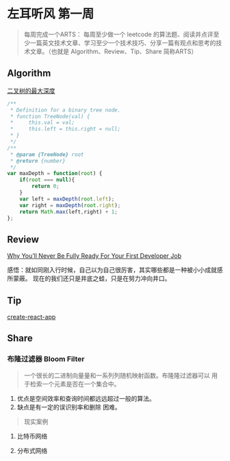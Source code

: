 # 左耳听风 第一周

> 每周完成一个ARTS： 每周至少做一个 leetcode 的算法题、阅读并点评至少一篇英文技术文章、学习至少一个技术技巧、分享一篇有观点和思考的技术文章。（也就是 Algorithm、Review、Tip、Share 简称ARTS）

## Algorithm 

[二叉树的最大深度](https://leetcode-cn.com/problems/maximum-depth-of-binary-tree/submissions/) 

```javascript
/**
 * Definition for a binary tree node.
 * function TreeNode(val) {
 *     this.val = val;
 *     this.left = this.right = null;
 * }
 */
/**
 * @param {TreeNode} root
 * @return {number}
 */
var maxDepth = function(root) {
    if(root === null){
        return 0;
    }
    var left = maxDepth(root.left);
    var right = maxDepth(root.right);
    return Math.max(left,right) + 1;
};
```

## Review

[Why You’ll Never Be Fully Ready For Your First Developer Job](http://blog.thefirehoseproject.com/posts/why-youll-never-be-ready-for-your-first-developer-job/)

感悟：就如同刚入行时候，自己以为自己很厉害，其实哪些都是一种被小小成就感所蒙蔽。 现在的我们还只是井底之蛙，只是在努力冲向井口。

## Tip

[create-react-app](/post/Frontends/React/create-react-app.md)

## Share

### 布隆过滤器 Bloom Filter

>⼀个很长的⼆进制向量量和⼀系列列随机映射函数。布隆隆过滤器可以 用于检索⼀个元素是否在⼀个集合中。

1. 优点是空间效率和查询时间都远远超过⼀般的算法。
2. 缺点是有⼀定的误识别率和删除 困难。

>现实案例

1. 比特币网络

2. 分布式网络


